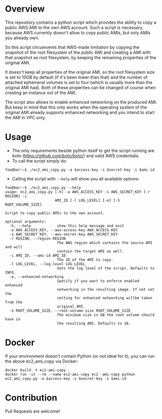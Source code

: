 # Overview

This repository contains a python script which provides the ability to copy
a public AWS AMI to the own AWS account. Such a script is necessary, because
AWS currently doesn't allow to copy public AMIs, but only AMIs you already own.

So this script circumvents that AWS-made limitation by copying the snapshot
of the root filesystem of the public AMI and creating a AMI with that snapshot
as root filesystem, by keeping the remaining properties of the original AMI.

It doesn't keep all properties of the original AMI, so the root filesystem size
is set to 10GB by default (if it's been lower than that) and the number of
attached ephemeral volumes is set to four (which is usually more than the
original AMI had). Both of these properties can be changed of course when
creating an instance out of the AMI.

The script also allows to enable enhanced networking on the produced AMI. But
keep in mind that this only works when the operating system of the original AMI
already supports enhanced networking and you intend to start the AMI in VPC
only.

# Usage

* The only requirements beside python itself to get the script running are boto
  (https://github.com/boto/boto/) and valid AWS credentials.
* To call the script simply do:
```
foo@bar:~$ ./ec2_ami_copy.py -a $access-key -s $secret-key -i $ami-id
```
* Calling the script with ```--help``` will show you all available options:
```
foo@bar:~$ ./ec2_ami_copy.py --help
usage: ec2_ami_copy.py [-h] -a AWS_ACCESS_KEY -s AWS_SECRET_KEY [-r REGION] -i
                       AMI_ID [-l LOG_LEVEL] [-e] [-S ROOT_VOLUME_SIZE]

Script to copy public AMIs to the own account.

optional arguments:
  -h, --help            show this help message and exit
  -a AWS_ACCESS_KEY, --aws-access-key AWS_ACCESS_KEY
  -s AWS_SECRET_KEY, --aws-secret-key AWS_SECRET_KEY
  -r REGION, --region REGION
                        The AWS region which contains the source AMI and will
                        contain the target AMI as well.
  -i AMI_ID, --ami-id AMI_ID
                        The ID of the AMI to copy.
  -l LOG_LEVEL, --log-level LOG_LEVEL
                        Sets the log level of the script. Defaults to INFO.
  -e, --enhanced-networking
                        Specify if you want to enforce enabled enhanced
                        networking in the resulting image. If not set the
                        setting for enhanced networking willbe taken from the
                        original AMI.
  -S ROOT_VOLUME_SIZE, --root-volume-size ROOT_VOLUME_SIZE
                        The minimum size in GB the root volume should have in
                        the resulting AMI. Defaults to 10.
```

# Docker

If your environment doesn't contain Python (or not ideal for it), you can run the above ec2_ami_copy via Docker:

```
docker build -t ec2-ami-copy .
docker run -it --rm --name ec2-ami-copy ec2 -ami-copy python ec2_ami_copy.py -a $access-key -s $secret-key -i $ami-id
```

# Contribution

Pull Requests are welcome!
